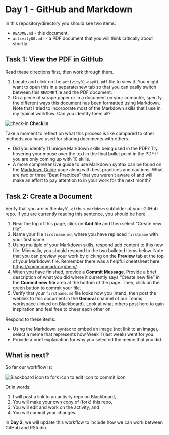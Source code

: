 Day 1 - GitHub and Markdown
================

In this repository/directory you should see two items:

- `README.md` - this document.
- `activity00.pdf` - a PDF document that you will think critically about
  shortly.

## Task 1: View the PDF in GitHub

Read these directions first, then work through them.

1.  Locate and click on the `activity01-day01.pdf` file to view it. You
    might want to open this in a separate/new tab so that you can easily
    switch between this `README` file and the PDF document.
2.  On a piece of scrape paper or in a document on your computer,
    specify the different ways this document has been formatted using
    Markdown. Note that I tried to incorporate most of the Markdown
    skills that I use in my typical workflow. Can you identify them all?

![check-in](../README-img/noun-magnifying-glass.png) **Check in**

Take a moment to reflect on what this process is like compared to other
methods you have used for sharing documents with others.

- Did you identify 11 unique Markdown skills being used in the PDF? Try
  hovering your mouse over the text in the final bullet point in the PDF
  if you are only coming up with 10 skills.
- A more comprehensive guide to use Markdown syntax can be found on the
  [Markdown Guide](https://www.markdownguide.org/basic-syntax/) page
  along with best practices and cautions. What are two or three “Best
  Practices” that you weren’t aware of and will make an effort to pay
  attention to in your work for the next month?

## Task 2: Create a Document

Verify that you are in the `day01-github-markdown` subfolder of your
GitHub repo. If you are currently reading this sentence, you should be
here.

1.  Near the top of this page, click on **Add file** and then select
    “Create new file”.
2.  Name your file `firstname.md`, where you have replaced `firstname`
    with your first name.
3.  Using multiple of your Markdown skills, respond add content to this
    new file. Minimally, you should respond to the two bulleted items
    below. Note that you can preview your work by clicking on the
    **Preview** tab at the top of your Markdown file. Remember there was
    a helpful cheatsheet here: <https://commonmark.org/help/>.
4.  When you have finished, provide a **Commit Message**. Provide a
    brief description of what you did where it currently says “Create
    new file” in the **Commit new file** area at the bottom of the page.
    Then, click on the green button to commit your file.
5.  Verify that your `firstname.md` file looks how you intend, then post
    the weblink to this document in the **General** channel of our Teams
    workspace (linked on Blackboard). Look at what others post here to
    gain inspiration and feel free to cheer each other on.

Respond to these items:

- Using the Markdown syntax to embed an image (not link to an image),
  select a meme that represents how Week 1 (last week) went for you.
- Provide a brief explanation for why you selected the meme that you
  did.
  
## What is next?

So far our workflow is:

![Blackboard icon to fork icon to edit icon to commit
icon](../README-img/current-workflow.svg)

Or in words:

1.  I will post a link to an activity repo on Blackboard,
2.  You will make your own copy of (fork) this repo,
3.  You will edit and work on the activity, and
4.  You will commit your changes.

In **Day 2**, we will update this workflow to include how we can work
between GitHub and RStudio.
